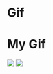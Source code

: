 # Gif
# My Gif
![](https://github.com/EzekielChukwujindu/Gif/blob/main/Google-deepmind-Gif7.gif)
![](https://github.com/EzekielChukwujindu/Gif/blob/main/Google-deepmind-Gif11gif.gif)
